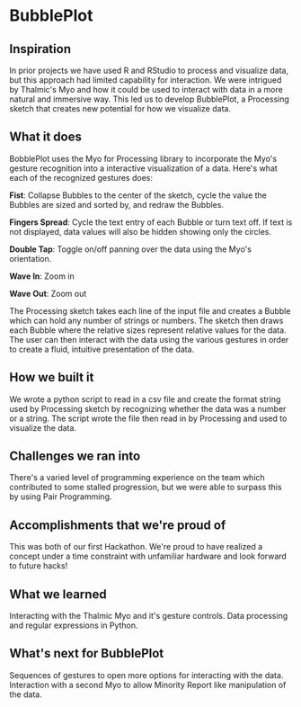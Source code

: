 # BubblePlot
## Inspiration
In prior projects we have used R and RStudio to process and visualize data, but this approach had limited capability for interaction. We were intrigued by Thalmic's Myo and how it could be used to interact with data in a more natural and immersive way. This led us to develop BubblePlot, a Processing sketch that creates new potential for how we visualize data.

## What it does
BobblePlot uses the Myo for Processing library to incorporate the Myo's gesture recognition into a interactive visualization of a data. Here's what each of the recognized gestures does:

**Fist**: Collapse Bubbles to the center of the sketch, cycle the value the Bubbles are sized and sorted by, and redraw the Bubbles.

**Fingers Spread**: Cycle the text entry of each Bubble or turn text off. If text is not displayed, data values will also be hidden showing only the circles.

**Double Tap**: Toggle on/off panning over the data using the Myo's orientation.

**Wave In**: Zoom in

**Wave Out**: Zoom out

The Processing sketch takes each line of the input file and creates a Bubble which can hold any number of strings or numbers. The sketch then draws each Bubble where the relative sizes represent relative values for the data. The user can then interact with the data using the various gestures in order to create a fluid, intuitive presentation of the data.

## How we built it
We wrote a python script to read in a csv file and create the format string used by Processing sketch by recognizing whether the data was a number or a string. The script wrote the file then read in by Processing and used to visualize the data.

## Challenges we ran into
There's a varied level of programming experience on the team which contributed to some stalled progression, but we were able to surpass this by using Pair Programming.

## Accomplishments that we're proud of
This was both of our first Hackathon. We're proud to have realized a concept under a time constraint with unfamiliar hardware and look forward to future hacks!

## What we learned
Interacting with the Thalmic Myo and it's gesture controls. Data processing and regular expressions in Python.

## What's next for BubblePlot
Sequences of gestures to open more options for interacting with the data.
Interaction with a second Myo to allow Minority Report like manipulation of the data.

